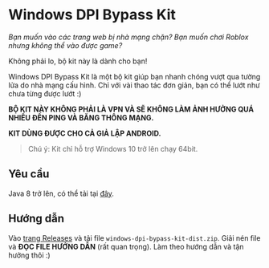 # Windows DPI Bypass Kit

*Bạn muốn vào các trang web bị nhà mạng chặn? Bạn muốn chơi Roblox nhưng không thể vào được game?*

Không phải lo, bộ kit này là dành cho bạn!

Windows DPI Bypass Kit là một bộ kit giúp bạn nhanh chóng vượt qua tường lửa do nhà mạng cấu hình. Chỉ với vài thao tác đơn giản, bạn có thể lướt như chưa từng được lướt :)

**BỘ KIT NÀY KHÔNG PHẢI LÀ VPN VÀ SẼ KHÔNG LÀM ẢNH HƯỞNG QUÁ NHIỀU ĐẾN PING VÀ BĂNG THÔNG MẠNG.**

**KIT DÙNG ĐƯỢC CHO CẢ GIẢ LẬP ANDROID.**

> Chú ý: Kit chỉ hỗ trợ Windows 10 trở lên chạy 64bit.

## Yêu cầu

Java 8 trở lên, có thể tải tại [đây](https://www.java.com/en/download/).

## Hướng dẫn

Vào [trang Releases](https://github.com/BadAimWeeb/windows-dpi-bypass-kit/releases) và tải file `windows-dpi-bypass-kit-dist.zip`. Giải nén file và **ĐỌC FILE HƯỚNG DẪN** (rất quan trọng). 
Làm theo hướng dẫn và tận hưởng thôi :)
